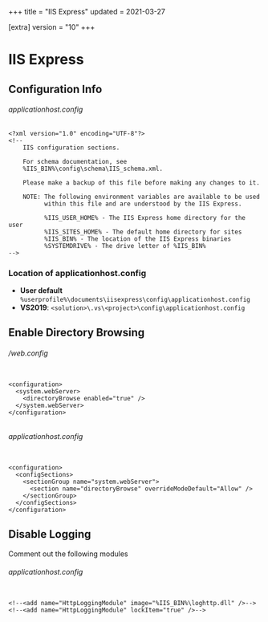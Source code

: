 +++
title = "IIS Express"
updated = 2021-03-27

[extra]
version = "10"
+++

# IIS Express

## Configuration Info

###### applicationhost.config
```config
<?xml version="1.0" encoding="UTF-8"?>
<!--
    IIS configuration sections.

    For schema documentation, see
    %IIS_BIN%\config\schema\IIS_schema.xml.
    
    Please make a backup of this file before making any changes to it.

    NOTE: The following environment variables are available to be used
          within this file and are understood by the IIS Express.

          %IIS_USER_HOME% - The IIS Express home directory for the user
          %IIS_SITES_HOME% - The default home directory for sites
          %IIS_BIN% - The location of the IIS Express binaries
          %SYSTEMDRIVE% - The drive letter of %IIS_BIN%
-->
```

### Location of applicationhost.config

- **User default** `%userprofile%\documents\iisexpress\config\applicationhost.config`
- **VS2019**: `<solution>\.vs\<project>\config\applicationhost.config`

## Enable Directory Browsing

###### <project>/web.config
```config

<configuration>
  <system.webServer>
    <directoryBrowse enabled="true" />
  </system.webServer>
</configuration>
```
######

###### applicationhost.config
```config

<configuration>
  <configSections>
    <sectionGroup name="system.webServer">
      <section name="directoryBrowse" overrideModeDefault="Allow" />
    </sectionGroup>
  </configSections>
</configuration>
```

## Disable Logging

Comment out the following modules

###### applicationhost.config
```config

<!--<add name="HttpLoggingModule" image="%IIS_BIN%\loghttp.dll" />-->
<!--<add name="HttpLoggingModule" lockItem="true" />-->
```